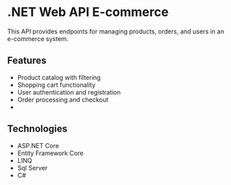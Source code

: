 # .NET Web API E-commerce

This API provides endpoints for managing products, orders, and users in an e-commerce system.
## Features
* Product catalog with filtering
* Shopping cart functionality
* User authentication and registration
* Order processing and checkout
* 
## Technologies
* ASP.NET Core
* Entity Framework Core
* LINQ
* Sql Server
* C#
  
